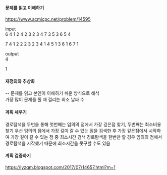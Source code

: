 #### 문제를 읽고 이해하기
https://www.acmicpc.net/problem/14595

input</br>
6 4
1 2 4
2 3 2
3 4 7
3 5 3
6 5 4

7 4
1 2 2
2 3 2
3 4 1
4 5 1
3 6 1
6 7 1

output</br>
4

1


#### 재정의와 추상화<br>
-- 문제를 읽고 본인이 이해하기 쉬운 방식으로 해석<br>
가장 많이 문제를 풀 때 걸리는 최소 날짜 수

#### 계획 세우기<br>
경로탐색을 두번을 통해 첫번째는 임의의 점에서 가장 깊은점 찾기, 두번째는 최소비용찾기 
우선 임의의 점에서 가장 깊이 갈 수 있는 점을 검색한 후 가장 깊은점에서 시작하여 가장 깊이 갈 수 있는 점 중 최소시간 검색
경로탐색을 한번만 할 경우 임의의 점에서 경로탐색을 시작했기 때문에 최소시간을 못구할 수도 있음

#### 계획 검증하기
https://lyzqm.blogspot.com/2017/07/14657.html?m=1
